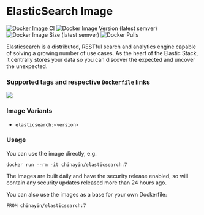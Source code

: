 # ElasticSearch Image

[![Docker Image CI](https://github.com/chinayin-docker/elasticsearch/actions/workflows/ci.yml/badge.svg?event=schedule)](https://github.com/chinayin-docker/elasticsearch/actions/workflows/ci.yml)
![Docker Image Version (latest semver)](https://img.shields.io/docker/v/chinayin/elasticsearch?sort=semver)
![Docker Image Size (latest semver)](https://img.shields.io/docker/image-size/chinayin/elasticsearch?sort=semver)
![Docker Pulls](https://img.shields.io/docker/pulls/chinayin/elasticsearch)

Elasticsearch is a distributed, RESTful search and analytics engine capable of solving a growing number of use cases. As
the heart of the Elastic Stack, it centrally stores your data so you can discover the expected and uncover the
unexpected.

### Supported tags and respective `Dockerfile` links

![](https://img.shields.io/docker/v/chinayin/elasticsearch/7)

### Image Variants

- `elasticsearch:<version>`

### Usage

You can use the image directly, e.g.

```
docker run --rm -it chinayin/elasticsearch:7
```

The images are built daily and have the security release enabled, so will contain any security updates released more
than 24 hours ago.

You can also use the images as a base for your own Dockerfile:

```
FROM chinayin/elasticsearch:7
```
